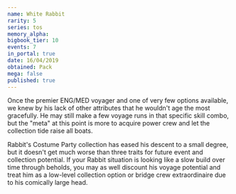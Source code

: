 ```yaml
---
name: White Rabbit
rarity: 5
series: tos
memory_alpha:
bigbook_tier: 10
events: 7
in_portal: true
date: 16/04/2019
obtained: Pack
mega: false
published: true
---
```


Once the premier ENG/MED voyager and one of very few options available, we knew by his lack of other attributes that he wouldn't age the most gracefully. He may still make a few voyage runs in that specific skill combo, but the "meta" at this point is more to acquire power crew and let the collection tide raise all boats.

Rabbit's Costume Party collection has eased his descent to a small degree, but it doesn't get much worse than three traits for future event and collection potential. If your Rabbit situation is looking like a slow build over time through beholds, you may as well discount his voyage potential and treat him as a low-level collection option or bridge crew extraordinaire due to his comically large head.
